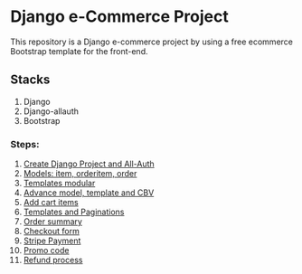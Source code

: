 # Django e-Commerce Project

This repository is a Django e-commerce project by using a free ecommerce Bootstrap template for the front-end.

## Stacks

1. Django
2. Django-allauth
3. Bootstrap

### Steps:

1. [Create Django Project and All-Auth](../../tree/de13ce01bbf7e3a76a0adc24c35359ebaf32bd25/)
2. [Models: item, orderitem, order](../../tree/f66185901ffdd2243339bf8750aa3ecbe839ef66/)
3. [Templates modular](../../tree/5ed3ecfb829d1b5de2a7d81c1c09d9f0e0782857/)
4. [Advance model, template and CBV](../../tree/213a9e36d3e18b9f56a0b603a0078045cd9105c8/)
5. [Add cart items](../../tree/8e51a331d2741433c8616d29b06bd10aa11e7f51/)
6. [Templates and Paginations](../../tree/d6a3bc9df5c0e2b852e583644efdcd0777148959/)
7. [Order summary](../../tree/3284bf94b943a81662c44bfe99215452617a8aea/)
8. [Checkout form](../../tree/707e7add736497d3841a16cf7a62884506ff689b/)
9. [Stripe Payment](../../tree/c444dd9bfd7490fd565d175046001e93b62f21eb/)
10. [Promo code](../../tree/a25281c7298662800e280db1fa9b9e26038ffb6a/)
11. [Refund process](../../tree/23462da8fa9b9705488ab0f3f7a285db8831014d/)



